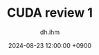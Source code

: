 ---
layout: post
title: "CUDA review 1"
date: 2024-08-23 12:00:00 +0900
categories: IT
author: dh.ihm
---